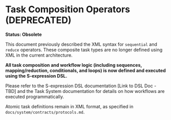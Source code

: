 # Task Composition Operators (DEPRECATED)

**Status: Obsolete**

This document previously described the XML syntax for `sequential` and `reduce` operators. These composite task types are no longer defined using XML in the current architecture.

**All task composition and workflow logic (including sequences, mapping/reduction, conditionals, and loops) is now defined and executed using the S-expression DSL.**

Please refer to the S-expression DSL documentation [Link to DSL Doc - TBD] and the Task System documentation for details on how workflows are executed programmatically.

Atomic task definitions remain in XML format, as specified in `docs/system/contracts/protocols.md`.
